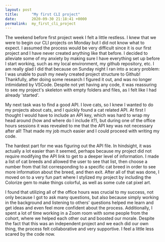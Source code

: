 ```yaml
---
layout: post
title:      "My first CLI project"
date:       2020-09-30 21:18:41 +0000
permalink:  my_first_cli_project
---
```



The weekend before first project week I felt a little restless. I knew that we were to begin our CLI projects on Monday but I did not know what to expect. I assumed the process would be very difficult since it is our first project and I have never created anything like that before. I decided to alleviate some of my anxiety by making sure I have everything set up before I start working, such as my local environment, my github repository, etc. I am really glad I did that because on Sunday night I ran into a scary problem: I was unable to push my newly created project structure to Github! Thankfully, after doing some research I figured it out, and was no longer intimidated by VSCode. Despite not yet having any code, it was reassuring to see my project's skeleton with empty folders and files, as I felt like I had already 'started'. 

My next task was to find a good API. I love cats, so I knew I wanted to do my projects about cats, and I quickly found a cat related API. At first I thought I would have to include an API key, which was hard to wrap my head around (how and where do I include it?), but during one of the office hours sessions it was revealed to me that the API key was not necessary after all! That made my job much easier and I could proceed with writing my code.

The hardest part for me was figuring out the API file. In hindsight, it was actually a lot easier than it seemed, perhaps because my project did not require modifying the API link to get to a deeper level of information. I made a list of cat breeds and allowed the user to see that list, then choose a number from that list corresponding to a specific cat breed in order to see more information about the breed, and then exit. After all of that was done, I moved on to a very fun part where I stylized my project by including the Colorize gem to make things colorful, as well as some cute cat pixel art. 

I found that utilizing all of the office hours was crucial to my success, not only because I got to ask many questions, but also because simply working in the background and listening to others' questions helped me learn and get ideas and even feel more confident about the process. Additionally, I spent a lot of time working in a Zoom room with some people from the cohort, where we helped each other out and boosted our morale. Despite the fact that this was an independent project and we each did our own thing, the process felt collaborative and very supportive. I feel a little less scared by the code now.

